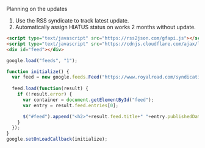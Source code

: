 Planning on the updates
1. Use the RSS syndicate to track latest update.
2. Automatically assign HIATUS status on works 2 months without update.

```html
<script type="text/javascript" src="https://rss2json.com/gfapi.js"></script>
<script type="text/javascript" src="https://cdnjs.cloudflare.com/ajax/libs/jquery/3.1.1/jquery.min.js"></script>
<div id="feed"></div>
```

```js
google.load("feeds", "1");

function initialize() {
  var feed = new google.feeds.Feed("https://www.royalroad.com/syndication/50866");
  
  feed.load(function(result) {
    if (!result.error) {
      var container = document.getElementById("feed");
      var entry = result.feed.entries[0];

      $("#feed").append("<h2>"+result.feed.title+" "+entry.publishedDate+"</h2>")
    }
  });
}
google.setOnLoadCallback(initialize);
```